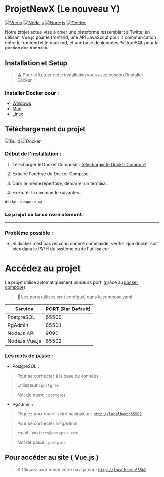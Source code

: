 # ProjetNewX (Le nouveau Y)

[![Vue.js](https://img.shields.io/badge/Vue.js-3.4.21-lightgreen?style=flat&logo=vuedotjs&link=https://vuejs.org)](https://vuejs.org)
[![Node.js](https://img.shields.io/badge/Node.js-v18.19.0-darkgreen?style=flat&logo=nodedotjs&link=https://nodejs.org/en)](https://nodejs.org/en)
[![Node.js](https://img.shields.io/badge/PostgreSQL-16.2-blue?labelColor=white&style=flat&logo=postgresql&link=https://www.docker.com)](https://www.docker.com)
[![Docker](https://img.shields.io/badge/Docker-4.28.0-blue?style=flat&logo=Docker&link=https://www.postgresql.org)](https://www.postgresql.org)

Notre projet actuel vise à créer une plateforme ressemblant à Twitter en utilisant Vue.js pour le frontend, une API JavaScript pour la communication entre le frontend et le backend, et une base de données PostgreSQL pour la gestion des données.

## Installation et Setup

>⚠️ Pour effectuer cette installation vous avez besoin d'installer Docker.

### Installer Docker pour : 
- [Windows](https://docs.docker.com/desktop/install/windows-install/)
- [Mac](https://docs.docker.com/desktop/install/mac-install/)
- [Linux](https://docs.docker.com/desktop/install/linux-install/)

## Téléchargement du projet

[![Build](https://img.shields.io/badge/Build-passing-green?style=flat&link=https://www.postgresql.org)](https://www.postgresql.org)
[![Docker](https://img.shields.io/badge/Docker-4.28.0-blue?style=flat&logo=Docker&link=https://www.postgresql.org)](https://www.postgresql.org)

### Début de l'installation : 

1. Télécharger le Docker Compose : [Télécharger le Docker Compose]()

2. Extraire l'archive du Docker Compose.

3. Dans le même répertoire, démarrer un terminal.

4. Executer la commande suivantes :
   
```bat
docker compose up
```
### Le projet se lance normalement. 

- - -
### Problème possible :
- Si docker n'est pas reconnu comme commande, vérifier que docker soit bien dans le PATH du système ou de l'utilisateur

# Accédez au projet

Le projet utilise automatiquement plusieurs port. (grâce au [docker compose](https://docs.docker.com/compose/))

> 📢 Les ports utilisés sont configuré dans le compose.yaml

| Service | PORT (Par Default) |
| ------- | ------------------ |
| PostgreSQL | 65500 |
| PgAdmin | 65501 |
| NodeJs API | 9090 |
| NodeJs Vue.js | 65502 |

### Les mots de passe :

- PostgreSQL : 

> Pour se connecter à la base de données
> 
> Utilisateur : `postgres`
> 
> Mot de passe : `postgres` 

- PgAdmin : 

> Cliquez pour ouvrir votre navigateur : [`http://localhost:65502`](http://localhost:65501)

> Pour se connecter à PgAdmin.
> 
> Email : `postgres@postgres.com`
> 
> Mot de passe : `postgres` 


## Pour accéder au site ( Vue.js )

> 🌐 Cliquez pour ouvrir votre navigateur : [`http://localhost:65502`](http://localhost:65502)



